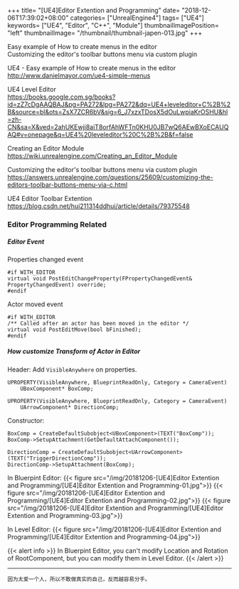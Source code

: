 +++
title= "[UE4]Editor Extention and Programming"
date= "2018-12-06T17:39:02+08:00"
categories= ["UnrealEngine4"]
tags= ["UE4"]
keywords= ["UE4", "Editor", "C++", "Module"]
thumbnailImagePosition= "left"
thumbnailImage= "/thumbnail/thumbnail-japen-013.jpg"
+++

Easy example of How to create menus in the editor  
Customizing the editor's toolbar buttons menu via custom plugin  

<!--more-->

UE4 - Easy example of How to create menus in the editor  
http://www.danielmayor.com/ue4-simple-menus

UE4 Level Editor  
https://books.google.com.sg/books?id=zZ7cDgAAQBAJ&pg=PA272&lpg=PA272&dq=UE4+leveleditor+C%2B%2B&source=bl&ots=ZsX7ZCR6bV&sig=6_J7xzxTDosX5dOuLwpiaKrOSHU&hl=zh-CN&sa=X&ved=2ahUKEwji8aiT8orfAhWFTn0KHU0JB7wQ6AEwBXoECAUQAQ#v=onepage&q=UE4%20leveleditor%20C%2B%2B&f=false

Creating an Editor Module  
https://wiki.unrealengine.com/Creating_an_Editor_Module

Customizing the editor's toolbar buttons menu via custom plugin  
https://answers.unrealengine.com/questions/25609/customizing-the-editors-toolbar-buttons-menu-via-c.html

UE4 Editor Toolbar Extention  
https://blog.csdn.net/hui211314ddhui/article/details/79375548

### Editor Programming Related

##### Editor Event

Properties changed event

	#if WITH_EDITOR
	virtual void PostEditChangeProperty(FPropertyChangedEvent& PropertyChangedEvent) override;
	#endif

Actor moved event

	#if WITH_EDITOR
	/** Called after an actor has been moved in the editor */
	virtual void PostEditMove(bool bFinished);
	#endif
	
##### How customize Transform of Actor in Editor

Header: Add `VisibleAnywhere` on properties.

	UPROPERTY(VisibleAnywhere, BlueprintReadOnly, Category = CameraEvent)
		UBoxComponent* BoxComp;
		
	UPROPERTY(VisibleAnywhere, BlueprintReadOnly, Category = CameraEvent)
		UArrowComponent* DirectionComp;
		
Constructor:

	BoxComp = CreateDefaultSubobject<UBoxComponent>(TEXT("BoxComp"));
	BoxComp->SetupAttachment(GetDefaultAttachComponent());

	DirectionComp = CreateDefaultSubobject<UArrowComponent>(TEXT("TriggerDirectionComp"));
	DirectionComp->SetupAttachment(BoxComp);
	
In Bluerpint Editor:
{{< figure src="/img/20181206-[UE4]Editor Extention and Programming/[UE4]Editor Extention and Programming-01.jpg">}}
{{< figure src="/img/20181206-[UE4]Editor Extention and Programming/[UE4]Editor Extention and Programming-02.jpg">}}
{{< figure src="/img/20181206-[UE4]Editor Extention and Programming/[UE4]Editor Extention and Programming-03.jpg">}}

In Level Editor:
{{< figure src="/img/20181206-[UE4]Editor Extention and Programming/[UE4]Editor Extention and Programming-04.jpg">}}

{{< alert info >}}
In Bluerpint Editor, you can't modify Location and Rotation of RootComponent, but you can modify them in Level Editor.
{{< /alert >}}

***
`因为太爱一个人，所以不敢做真实的自己，反而越容易分手。`